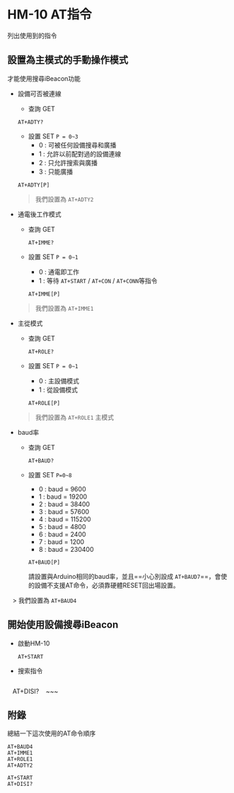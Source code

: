# HM-10 AT指令

列出使用到的指令

## 設置為主模式的手動操作模式

才能使用搜尋iBeacon功能

- 設備可否被連線
    - 查詢 GET
    
    ~~~
    AT+ADTY?
    ~~~
    
    - 設置 SET `P = 0~3`
        - 0 : 可被任何設備搜尋和廣播
        - 1 : 允許以前配對過的設備連線
        - 2 : 只允許搜索與廣播
        - 3 : 只能廣播

    ~~~
    AT+ADTY[P]
    ~~~

    > 我們設置為 `AT+ADTY2`


- 通電後工作模式
    - 查詢 GET
    
        ~~~
        AT+IMME? 
        ~~~
    
    - 設置 SET `P = 0~1`
        - 0 : 通電即工作
        - 1 : 等待 `AT+START` / `AT+CON` / `AT+CONN`等指令
        
        ~~~
        AT+IMME[P] 
        ~~~
    
    > 我們設置為 `AT+IMME1`
    
- 主從模式
    - 查詢 GET
    
        ~~~
        AT+ROLE?
        ~~~
    
    - 設置 SET `P = 0~1`
        - 0 : 主設備模式
        - 1 : 從設備模式
        
        ~~~
        AT+ROLE[P]
        ~~~
    
    > 我們設置為 `AT+ROLE1` 主模式

- baud率
    - 查詢 GET
    
        ~~~
        AT+BAUD?
        ~~~
    
    - 設置 SET `P=0~8` 
        - 0 : baud = 9600
        - 1 : baud = 19200
        - 2 : baud = 38400
        - 3 : baud = 57600
        - 4 : baud = 115200
        - 5 : baud = 4800
        - 6 : baud = 2400
        - 7 : baud = 1200
        - 8 : baud = 230400
    
        ~~~
        AT+BAUD[P]
        ~~~
    
        請設置與Arduino相同的baud率，並且==小心別設成 `AT+BAUD7`==，會使的設備不支援AT命令，必須靠硬體RESET回出場設置。
    
    > 我們設置為 `AT+BAUD4`

## 開始使用設備搜尋iBeacon

- 啟動HM-10

    ~~~
    AT+START
    ~~~

- 搜索指令

    ~~~
    AT+DISI?
    ~~~

## 附錄

總結一下這次使用的AT命令順序

~~~
AT+BAUD4
AT+IMME1
AT+ROLE1
AT+ADTY2

AT+START
AT+DISI?
~~~

